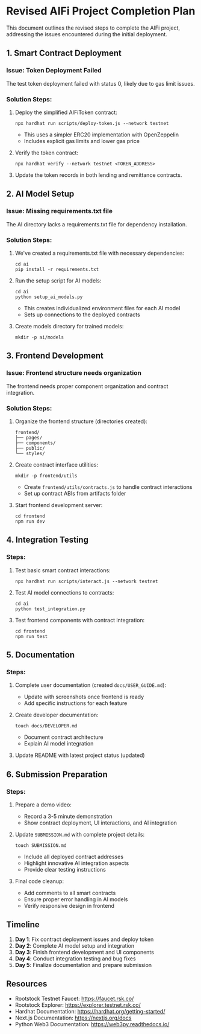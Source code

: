 # Revised AIFi Project Completion Plan

This document outlines the revised steps to complete the AIFi project, addressing the issues encountered during the initial deployment.

## 1. Smart Contract Deployment

### Issue: Token Deployment Failed
The test token deployment failed with status 0, likely due to gas limit issues.

### Solution Steps:
1. Deploy the simplified AIFiToken contract:
   ```
   npx hardhat run scripts/deploy-token.js --network testnet
   ```
   - This uses a simpler ERC20 implementation with OpenZeppelin
   - Includes explicit gas limits and lower gas price

2. Verify the token contract:
   ```
   npx hardhat verify --network testnet <TOKEN_ADDRESS>
   ```

3. Update the token records in both lending and remittance contracts.

## 2. AI Model Setup

### Issue: Missing requirements.txt file
The AI directory lacks a requirements.txt file for dependency installation.

### Solution Steps:
1. We've created a requirements.txt file with necessary dependencies:
   ```
   cd ai
   pip install -r requirements.txt
   ```

2. Run the setup script for AI models:
   ```
   cd ai
   python setup_ai_models.py
   ```
   - This creates individualized environment files for each AI model
   - Sets up connections to the deployed contracts

3. Create models directory for trained models:
   ```
   mkdir -p ai/models
   ```

## 3. Frontend Development

### Issue: Frontend structure needs organization
The frontend needs proper component organization and contract integration.

### Solution Steps:
1. Organize the frontend structure (directories created):
   ```
   frontend/
   ├── pages/
   ├── components/
   ├── public/
   └── styles/
   ```

2. Create contract interface utilities:
   ```
   mkdir -p frontend/utils
   ```
   - Create `frontend/utils/contracts.js` to handle contract interactions
   - Set up contract ABIs from artifacts folder

3. Start frontend development server:
   ```
   cd frontend
   npm run dev
   ```

## 4. Integration Testing

### Steps:
1. Test basic smart contract interactions:
   ```
   npx hardhat run scripts/interact.js --network testnet
   ```

2. Test AI model connections to contracts:
   ```
   cd ai
   python test_integration.py
   ```

3. Test frontend components with contract integration:
   ```
   cd frontend
   npm run test
   ```

## 5. Documentation

### Steps:
1. Complete user documentation (created `docs/USER_GUIDE.md`):
   - Update with screenshots once frontend is ready
   - Add specific instructions for each feature

2. Create developer documentation:
   ```
   touch docs/DEVELOPER.md
   ```
   - Document contract architecture
   - Explain AI model integration

3. Update README with latest project status (updated)

## 6. Submission Preparation

### Steps:
1. Prepare a demo video:
   - Record a 3-5 minute demonstration
   - Show contract deployment, UI interactions, and AI integration

2. Update `SUBMISSION.md` with complete project details:
   ```
   touch SUBMISSION.md
   ```
   - Include all deployed contract addresses
   - Highlight innovative AI integration aspects
   - Provide clear testing instructions

3. Final code cleanup:
   - Add comments to all smart contracts
   - Ensure proper error handling in AI models
   - Verify responsive design in frontend

## Timeline

1. **Day 1**: Fix contract deployment issues and deploy token
2. **Day 2**: Complete AI model setup and integration
3. **Day 3**: Finish frontend development and UI components
4. **Day 4**: Conduct integration testing and bug fixes
5. **Day 5**: Finalize documentation and prepare submission

## Resources

- Rootstock Testnet Faucet: https://faucet.rsk.co/
- Rootstock Explorer: https://explorer.testnet.rsk.co/
- Hardhat Documentation: https://hardhat.org/getting-started/
- Next.js Documentation: https://nextjs.org/docs
- Python Web3 Documentation: https://web3py.readthedocs.io/ 